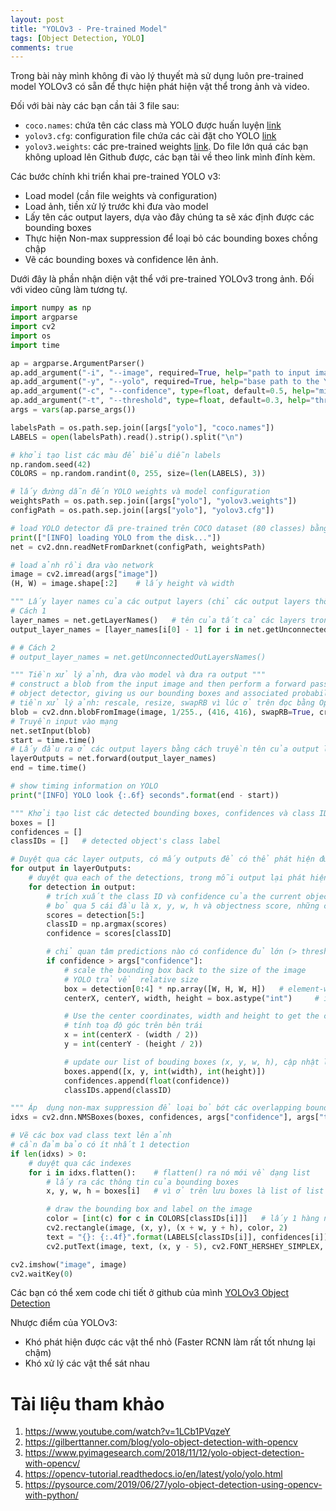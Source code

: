 ```yaml
---
layout: post
title: "YOLOv3 - Pre-trained Model"
tags: [Object Detection, YOLO]
comments: true
---
```

Trong bài này mình không đi vào lý thuyết mà sử dụng luôn pre-trained model YOLOv3 có sẵn để thực hiện phát hiện vật thể trong ảnh và video.

Đối với bài này các bạn cần tải 3 file sau:
- `coco.names`: chứa tên các class mà YOLO được huấn luyện [link](https://github.com/pjreddie/darknet/blob/master/data/coco.names)
- `yolov3.cfg`: configuration file chứa các cài đặt cho YOLO [link](https://pjreddie.com/darknet/yolo/)
- `yolov3.weights`: các pre-trained weights [link](https://pjreddie.com/darknet/yolo/). Do file lớn quá các bạn không upload lên Github được, các bạn tải về theo link mình đính kèm.

Các bước chính khi triển khai pre-trained YOLO v3:
* Load model (cần file weights và configuration)
* Load ảnh, tiền xử lý trước khi đưa vào model
* Lấy tên các output layers, dựa vào đây chúng ta sẽ xác định được các bounding boxes
* Thực hiện Non-max suppression để loại bỏ các bounding boxes chồng chập
* Vẽ các bounding boxes và confidence lên ảnh.

Dưới đây là phần nhận diện vật thể với pre-trained YOLOv3 trong ảnh. Đối với video cũng làm tương tự.
```python
import numpy as np
import argparse
import cv2
import os
import time 

ap = argparse.ArgumentParser()
ap.add_argument("-i", "--image", required=True, help="path to input image")
ap.add_argument("-y", "--yolo", required=True, help="base path to the YOLO directory")
ap.add_argument("-c", "--confidence", type=float, default=0.5, help="minimum probability to filter weak detections")
ap.add_argument("-t", "--threshold", type=float, default=0.3, help="threshold when applying non-maxima suppression")
args = vars(ap.parse_args())

labelsPath = os.path.sep.join([args["yolo"], "coco.names"])  
LABELS = open(labelsPath).read().strip().split("\n")    

# khởi tạo list các màu để biểu diễn labels
np.random.seed(42)
COLORS = np.random.randint(0, 255, size=(len(LABELS), 3))  

# lấy đường dẫn đến YOLO weights và model configuration
weightsPath = os.path.sep.join([args["yolo"], "yolov3.weights"])
configPath = os.path.sep.join([args["yolo"], "yolov3.cfg"])

# load YOLO detector đã pre-trained trên COCO dataset (80 classes) bằng OpenCV
print(["[INFO] loading YOLO from the disk..."])
net = cv2.dnn.readNetFromDarknet(configPath, weightsPath)

# load ảnh rồi đưa vào network
image = cv2.imread(args["image"])
(H, W) = image.shape[:2]    # lấy height và width

""" Lấy layer names của các output layers (chỉ các output layers thôi) """
# Cách 1
layer_names = net.getLayerNames()   # tên của tất cả các layers trong YOLO
output_layer_names = [layer_names[i[0] - 1] for i in net.getUnconnectedOutLayers()]    # getUnconnectedOutLayers() - it gives you the final layers number in the list from, lấy index trừ 1

# # Cách 2
# output_layer_names = net.getUnconnectedOutLayersNames()

""" Tiền xử lý ảnh, đưa vào model và đưa ra output """
# construct a blob from the input image and then perform a forward pass of the YOLO
# object detector, giving us our bounding boxes and associated probabilities
# tiền xử lý ảnh: rescale, resize, swapRB vì lúc ở trên đọc bằng OpenCV, không crop
blob = cv2.dnn.blobFromImage(image, 1/255., (416, 416), swapRB=True, crop=False)    # tiền xử lý ảnh để tí cho vào YOLO
# Truyền input vào mạng
net.setInput(blob)
start = time.time()
# Lấy đầu ra ở các output layers bằng cách truyền tên của output layers vào method forward
layerOutputs = net.forward(output_layer_names)
end = time.time()

# show timing information on YOLO
print("[INFO] YOLO look {:.6f} seconds".format(end - start))

""" Khởi tạo list các detected bounding boxes, confidences và class IDs """
boxes = []
confidences = []
classIDs = []   # detected object's class label

# Duyệt qua các layer outputs, có mấy outputs để có thể phát hiện được các kích thước khác nhau
for output in layerOutputs:
    # duyệt qua each of the detections, trong mỗi output lại phát hiện được nhiều object
    for detection in output:
        # trích xuất the class ID và confidence của the current object detection
        # bỏ qua 5 cái đầu là x, y, w, h và objectness score, những cái sau là class scores, detection có 85 elements
        scores = detection[5:]      
        classID = np.argmax(scores)
        confidence = scores[classID]

        # chỉ quan tâm predictions nào có confidence đủ lớn (> threshold)
        if confidence > args["confidence"]:
            # scale the bounding box back to the size of the image
            # YOLO trả về  relative size
            box = detection[0:4] * np.array([W, H, W, H])   # element-wise (center_x, center_y, w, h)
            centerX, centerY, width, height = box.astype("int")     # int về cần vẽ pixel

            # Use the center coordinates, width and height to get the coordinates of the top left corner
            # tính toạ độ góc trên bên trái
            x = int(centerX - (width / 2))
            y = int(centerY - (height / 2))

            # update our list of bouding boxes (x, y, w, h), cập nhật list
            boxes.append([x, y, int(width), int(height)])
            confidences.append(float(confidence))
            classIDs.append(classID)

""" Áp  dụng non-max suppression để loại bỏ bớt các overlapping bounding boxes mà cùng vật thể """
idxs = cv2.dnn.NMSBoxes(boxes, confidences, args["confidence"], args["threshold"])

# Vẽ các box vad class text lên ảnh
# cần đảm bảo có ít nhất 1 detection
if len(idxs) > 0:
    # duyệt qua các indexes 
    for i in idxs.flatten():    # flatten() ra nó mới về dạng list
        # lấy ra các thông tin của bounding boxes
        x, y, w, h = boxes[i]   # vì ở trên lưu boxes là list of list x, y, w, h

        # draw the bounding box and label on the image
        color = [int(c) for c in COLORS[classIDs[i]]]   # lấy 1 hàng nhưng duyệt qua để tạo list
        cv2.rectangle(image, (x, y), (x + w, y + h), color, 2)
        text = "{}: {:.4f}".format(LABELS[classIDs[i]], confidences[i])
        cv2.putText(image, text, (x, y - 5), cv2.FONT_HERSHEY_SIMPLEX, 0.5, color, 2)

cv2.imshow("image", image)
cv2.waitKey(0)
```
Các bạn có thể xem code chi tiết ở github của mình [YOLOv3 Object Detection](https://github.com/huytranvan2010/YOLOv3-Object-Detection)

Nhược điểm của YOLOv3:
- Khó phát hiện được các vật thể nhỏ (Faster RCNN làm rất tốt nhưng lại chậm)
- Khó xử lý các vật thể sát nhau

# Tài liệu tham khảo
1. https://www.youtube.com/watch?v=1LCb1PVqzeY
2. https://gilberttanner.com/blog/yolo-object-detection-with-opencv
3. https://www.pyimagesearch.com/2018/11/12/yolo-object-detection-with-opencv/
4. https://opencv-tutorial.readthedocs.io/en/latest/yolo/yolo.html
5. https://pysource.com/2019/06/27/yolo-object-detection-using-opencv-with-python/






